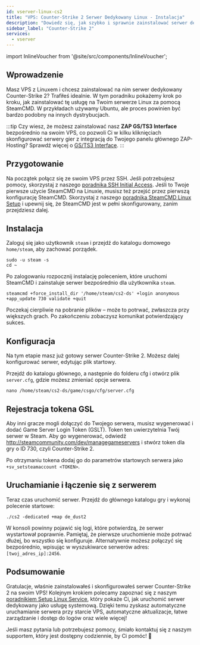 ```yaml
---
id: vserver-linux-cs2
title: "VPS: Counter-Strike 2 Serwer Dedykowany Linux - Instalacja"
description: "Dowiedz się, jak szybko i sprawnie zainstalować serwer dedykowany Counter-Strike 2 na swoim VPS z Linuxem → Sprawdź teraz"
sidebar_label: "Counter-Strike 2"
services:
  - vserver
---
```


import InlineVoucher from '@site/src/components/InlineVoucher';

## Wprowadzenie
Masz VPS z Linuxem i chcesz zainstalować na nim serwer dedykowany Counter-Strike 2? Trafiłeś idealnie. W tym poradniku pokażemy krok po kroku, jak zainstalować tę usługę na Twoim serwerze Linux za pomocą SteamCMD. W przykładach używamy Ubuntu, ale proces powinien być bardzo podobny na innych dystrybucjach.

:::tip
Czy wiesz, że możesz zainstalować nasz **ZAP GS/TS3 Interface** bezpośrednio na swoim VPS, co pozwoli Ci w kilku kliknięciach skonfigurować serwery gier z integracją do Twojego panelu głównego ZAP-Hosting? Sprawdź więcej o [GS/TS3 Interface](vserver-linux-gs-interface.md).
:::

<InlineVoucher />

## Przygotowanie

Na początek połącz się ze swoim VPS przez SSH. Jeśli potrzebujesz pomocy, skorzystaj z naszego [poradnika SSH Initial Access](vserver-linux-ssh.md). Jeśli to Twoje pierwsze użycie SteamCMD na Linuxie, musisz też przejść przez pierwszą konfigurację SteamCMD. Skorzystaj z naszego [poradnika SteamCMD Linux Setup](vserver-linux-steamcmd.md) i upewnij się, że SteamCMD jest w pełni skonfigurowany, zanim przejdziesz dalej.

## Instalacja

Zaloguj się jako użytkownik `steam` i przejdź do katalogu domowego `home/steam`, aby zachować porządek.
```
sudo -u steam -s
cd ~
```

Po zalogowaniu rozpocznij instalację poleceniem, które uruchomi SteamCMD i zainstaluje serwer bezpośrednio dla użytkownika `steam`.
```
steamcmd +force_install_dir '/home/steam/cs2-ds' +login anonymous +app_update 730 validate +quit
```

Poczekaj cierpliwie na pobranie plików – może to potrwać, zwłaszcza przy większych grach. Po zakończeniu zobaczysz komunikat potwierdzający sukces.

## Konfiguracja

Na tym etapie masz już gotowy serwer Counter-Strike 2. Możesz dalej konfigurować serwer, edytując plik startowy.

Przejdź do katalogu głównego, a następnie do folderu cfg i otwórz plik `server.cfg`, gdzie możesz zmieniać opcje serwera.
```
nano /home/steam/cs2-ds/game/csgo/cfg/server.cfg
```

## Rejestracja tokena GSL

Aby inni gracze mogli dołączyć do Twojego serwera, musisz wygenerować i dodać Game Server Login Token (GSLT). Token ten uwierzytelnia Twój serwer w Steam. Aby go wygenerować, odwiedź http://steamcommunity.com/dev/managegameservers i stwórz token dla gry o ID 730, czyli Counter-Strike 2.

Po otrzymaniu tokena dodaj go do parametrów startowych serwera jako `+sv_setsteamaccount <TOKEN>`.

## Uruchamianie i łączenie się z serwerem

Teraz czas uruchomić serwer. Przejdź do głównego katalogu gry i wykonaj polecenie startowe:
```
./cs2 -dedicated +map de_dust2
```

W konsoli powinny pojawić się logi, które potwierdzą, że serwer wystartował poprawnie. Pamiętaj, że pierwsze uruchomienie może potrwać dłużej, bo wszystko się konfiguruje. Alternatywnie możesz połączyć się bezpośrednio, wpisując w wyszukiwarce serwerów adres: `[twoj_adres_ip]:2456`.

## Podsumowanie

Gratulacje, właśnie zainstalowałeś i skonfigurowałeś serwer Counter-Strike 2 na swoim VPS! Kolejnym krokiem polecamy zapoznać się z naszym [poradnikiem Setup Linux Service](vserver-linux-create-gameservice.md), który pokaże Ci, jak uruchomić serwer dedykowany jako usługę systemową. Dzięki temu zyskasz automatyczne uruchamianie serwera przy starcie VPS, automatyczne aktualizacje, łatwe zarządzanie i dostęp do logów oraz wiele więcej!

Jeśli masz pytania lub potrzebujesz pomocy, śmiało kontaktuj się z naszym supportem, który jest dostępny codziennie, by Ci pomóc! 🙂

<InlineVoucher />